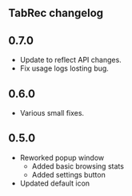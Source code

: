 TabRec changelog
---

0.7.0
----

* Update to reflect API changes.
* Fix usage logs losting bug.

0.6.0
----

* Various small fixes.

0.5.0
----

* Reworked popup window
  * Added basic browsing stats
  * Added settings button
* Updated default icon

